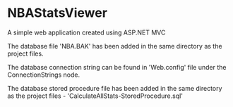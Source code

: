 # NBAStatsViewer
 A simple web application created using ASP.NET MVC

 The database file 'NBA.BAK' has been added in the same directory as the project files.

 The database connection string can be found in 'Web.config' file under the ConnectionStrings node.

 The database stored procedure file has been added in the same directory as the project files - 'CalculateAllStats-StoredProcedure.sql'
